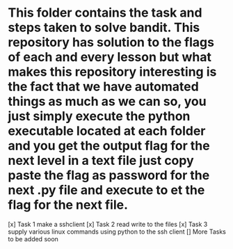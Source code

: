 # This folder contains the task and steps taken to solve bandit. This repository has solution to the flags of each and every lesson but what makes this repository interesting is the fact that we have automated things as much as we can so, you just simply execute the python executable located at each folder and you get the output flag for the next level in a text file just copy paste the flag as password for the next .py file and execute to et the flag for the next file. 

[x] Task 1 make a sshclient
[x] Task 2 read write to the files
[x] Task 3 supply various linux commands using python to the ssh client
[] More Tasks to be added soon
